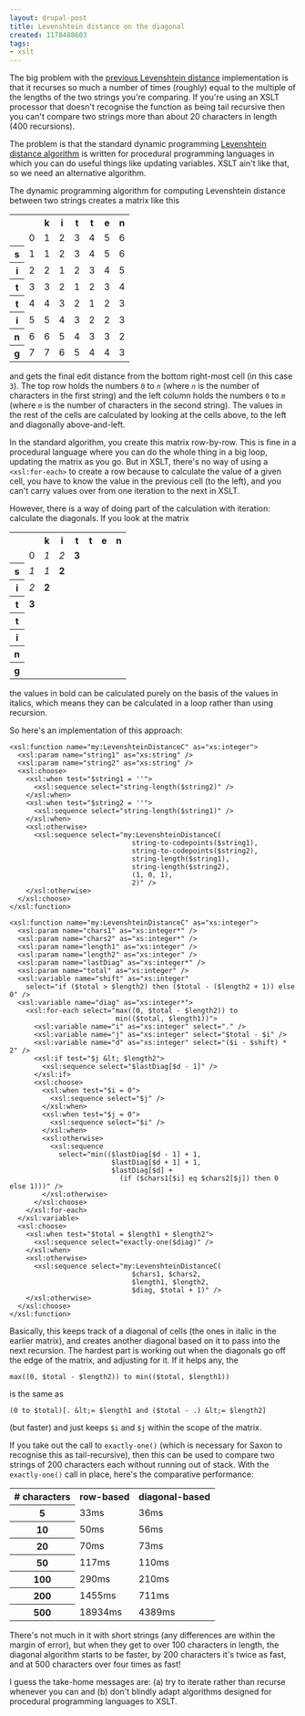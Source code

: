 ```yaml
---
layout: drupal-post
title: Levenshtein distance on the diagonal
created: 1178488603
tags:
- xslt
---
```

The big problem with the [previous Levenshtein distance][1] implementation is that it recurses so much a number of times (roughly) equal to the multiple of the lengths of the two strings you're comparing. If you're using an XSLT processor that doesn't recognise the function as being tail recursive then you can't compare two strings more than about 20 characters in length (400 recursions).

The problem is that the standard dynamic programming [Levenshtein distance algorithm][2] is written for procedural programming languages in which you can do useful things like updating variables. XSLT ain't like that, so we need an alternative algorithm.

[1]: http://www.jenitennison.com/blog/node/11 "Levenshtein distance in XSLT 2.0"
[2]: http://en.wikipedia.org/wiki/Levenshtein_distance "Wikipedia: Levenshtein distance"

<!--break-->

The dynamic programming algorithm for computing Levenshtein distance between two strings creates a matrix like this

<table style="width: auto;">
  <tr><th colspan="2"></th><th>k</th><th>i</th><th>t</th><th>t</th><th>e</th><th>n</th></tr>
  <tr><td></td><td>0</td><td>1</td><td>2</td><td>3</td><td>4</td><td>5</td><td>6</td></tr>
  <tr><th>s</th><td>1</td><td>1</td><td>2</td><td>3</td><td>4</td><td>5</td><td>6</td></tr>
  <tr><th>i</th><td>2</td><td>2</td><td>1</td><td>2</td><td>3</td><td>4</td><td>5</td></tr>
  <tr><th>t</th><td>3</td><td>3</td><td>2</td><td>1</td><td>2</td><td>3</td><td>4</td></tr>
  <tr><th>t</th><td>4</td><td>4</td><td>3</td><td>2</td><td>1</td><td>2</td><td>3</td></tr>
  <tr><th>i</th><td>5</td><td>5</td><td>4</td><td>3</td><td>2</td><td>2</td><td>3</td></tr>
  <tr><th>n</th><td>6</td><td>6</td><td>5</td><td>4</td><td>3</td><td>3</td><td>2</td></tr>
  <tr><th>g</th><td>7</td><td>7</td><td>6</td><td>5</td><td>4</td><td>4</td><td>3</td></tr>
</table>

and gets the final edit distance from the bottom right-most cell (in this case `3`). The top row holds the numbers `0` to *`n`* (where *`n`* is the number of characters in the first string) and the left column holds the numbers `0` to *`m`* (where *`m`* is the number of characters in the second string). The values in the rest of the cells are calculated by looking at the cells above, to the left and diagonally above-and-left.

In the standard algorithm, you create this matrix row-by-row. This is fine in a procedural language where you can do the whole thing in a big loop, updating the matrix as you go. But in XSLT, there's no way of using a `<xsl:for-each>` to create a row because to calculate the value of a given cell, you have to know the value in the previous cell (to the left), and you can't carry values over from one iteration to the next in XSLT.

However, there is a way of doing part of the calculation with iteration: calculate the diagonals. If you look at the matrix

<table style="width: auto;">
  <tr><th colspan="2"></th><th>k</th><th>i</th><th>t</th><th>t</th><th>e</th><th>n</th></tr>
  <tr><td></td><td>0</td><td><em>1</em></td><td><em>2</em></td><td><strong>3</strong></td><td></td><td></td><td></td></tr>
  <tr><th>s</th><td><em>1</em></td><td><em>1</em></td><td><strong>2</strong></td><td></td><td></td><td></td><td></td></tr>
  <tr><th>i</th><td><em>2</em></td><td><strong>2</strong></td><td></td><td></td><td></td><td></td><td></td></tr>
  <tr><th>t</th><td><strong>3</strong></td><td></td><td></td><td></td><td></td><td></td><td></td></tr>
  <tr><th>t</th><td></td><td></td><td></td><td></td><td></td><td></td><td></td></tr>
  <tr><th>i</th><td></td><td></td><td></td><td></td><td></td><td></td><td></td></tr>
  <tr><th>n</th><td></td><td></td><td></td><td></td><td></td><td></td><td></td></tr>
  <tr><th>g</th><td></td><td></td><td></td><td></td><td></td><td></td><td></td></tr>
</table>

the values in bold can be calculated purely on the basis of the values in italics, which means they can be calculated in a loop rather than using recursion.

So here's an implementation of this approach:

    <xsl:function name="my:LevenshteinDistanceC" as="xs:integer">
      <xsl:param name="string1" as="xs:string" />
      <xsl:param name="string2" as="xs:string" />
      <xsl:choose>
        <xsl:when test="$string1 = ''">
          <xsl:sequence select="string-length($string2)" />
        </xsl:when>
        <xsl:when test="$string2 = ''">
          <xsl:sequence select="string-length($string1)" />
        </xsl:when>
        <xsl:otherwise>
          <xsl:sequence select="my:LevenshteinDistanceC(
                                  string-to-codepoints($string1),
                                  string-to-codepoints($string2),
                                  string-length($string1),
                                  string-length($string2),
                                  (1, 0, 1),
                                  2)" />
        </xsl:otherwise>
      </xsl:choose>
    </xsl:function>
    
    <xsl:function name="my:LevenshteinDistanceC" as="xs:integer">
      <xsl:param name="chars1" as="xs:integer*" />
      <xsl:param name="chars2" as="xs:integer*" />
      <xsl:param name="length1" as="xs:integer" />
      <xsl:param name="length2" as="xs:integer" />
      <xsl:param name="lastDiag" as="xs:integer*" />
      <xsl:param name="total" as="xs:integer" />
      <xsl:variable name="shift" as="xs:integer" 
        select="if ($total > $length2) then ($total - ($length2 + 1)) else 0" />
      <xsl:variable name="diag" as="xs:integer*">
        <xsl:for-each select="max((0, $total - $length2)) to 
                              min(($total, $length1))">
          <xsl:variable name="i" as="xs:integer" select="." />
          <xsl:variable name="j" as="xs:integer" select="$total - $i" />
          <xsl:variable name="d" as="xs:integer" select="($i - $shift) * 2" />
          <xsl:if test="$j &lt; $length2">
            <xsl:sequence select="$lastDiag[$d - 1]" />
          </xsl:if>
          <xsl:choose>
            <xsl:when test="$i = 0">
              <xsl:sequence select="$j" />
            </xsl:when>
            <xsl:when test="$j = 0">
              <xsl:sequence select="$i" />
            </xsl:when>
            <xsl:otherwise>
              <xsl:sequence 
                select="min(($lastDiag[$d - 1] + 1,
                             $lastDiag[$d + 1] + 1,
                             $lastDiag[$d] +
                               (if ($chars1[$i] eq $chars2[$j]) then 0 else 1)))" />
            </xsl:otherwise>
          </xsl:choose>
        </xsl:for-each>
      </xsl:variable>
      <xsl:choose>
        <xsl:when test="$total = $length1 + $length2">
          <xsl:sequence select="exactly-one($diag)" />
        </xsl:when>
        <xsl:otherwise>
          <xsl:sequence select="my:LevenshteinDistanceC(
                                  $chars1, $chars2, 
                                  $length1, $length2, 
                                  $diag, $total + 1)" />
        </xsl:otherwise>
      </xsl:choose>
    </xsl:function>

Basically, this keeps track of a diagonal of cells (the ones in italic in the earlier matrix), and creates another diagonal based on it to pass into the next recursion. The hardest part is working out when the diagonals go off the edge of the matrix, and adjusting for it. If it helps any, the

    max((0, $total - $length2)) to min(($total, $length1))

is the same as

    (0 to $total)[. &lt;= $length1 and ($total - .) &lt;= $length2]

(but faster) and just keeps `$i` and `$j` within the scope of the matrix.

If you take out the call to `exactly-one()` (which is necessary for Saxon to recognise this as tail-recursive), then this can be used to compare two strings of 200 characters each without running out of stack. With the `exactly-one()` call in place, here's the comparative performance:

<table>
  <tr><th># characters</th><th>row-based</th><th>diagonal-based</th></tr>
  <tr><th>5</th><td>33ms</td><td>36ms</td></tr>
  <tr><th>10</th><td>50ms</td><td>56ms</td></tr>
  <tr><th>20</th><td>70ms</td><td>73ms</td></tr>
  <tr><th>50</th><td>117ms</td><td>110ms</td></tr>
  <tr><th>100</th><td>290ms</td><td>210ms</td></tr>
  <tr><th>200</th><td>1455ms</td><td>711ms</td></tr>
  <tr><th>500</th><td>18934ms</td><td>4389ms</td></tr>
</table>

There's not much in it with short strings (any differences are within the margin of error), but when they get to over 100 characters in length, the diagonal algorithm starts to be faster, by 200 characters it's twice as fast, and at 500 characters over four times as fast!

I guess the take-home messages are: (a) try to iterate rather than recurse whenever you can and (b) don't blindly adapt algorithms designed for procedural programming languages to XSLT.
